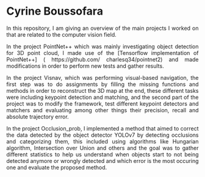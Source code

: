 # Cyrine Boussofara


<p align="justify">In this repository, I am giving an overview of the main projects I worked on that are related to the computer vision field.</p>

<p align="justify">In the project PointNet++ which was mainly investigating object detection for 3D point cloud, I made use of the [Tensorflow implementation of PointNet++] ( https://github.com/
charlesq34/pointnet2) and made modifications in order to perform new tests and gather results.</p>

<p align="justify">In the project Visnav, which was performing visual-based navigation, the first step was to do assignments by filling the missing functions and methods in order to reconstruct
the 3D map at the end, these different tasks were including keypoint detection and matching, and the second part of the project was to modify the framework, test different
keypoint detectors and matchers and evaluating among other things their precision, recall and absolute trajectory error.</p>

<p align="justify">In the project Occlusion_prob, I implemented a method that aimed to correct the data detected by the object detector YOLOv7 by detecting occlusions and categorizing them,
this included using algorithms like Hungarian algorithm, Intersection over Union and others and the goal was to gather different statistics to help us understand when objects
start to not being detected anymore or wrongly detected and which error is the most occuring one and evaluate the proposed method.</p>

